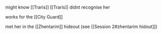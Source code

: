 might know [[Traris]]
[[Traris]] didnt recognise her

works for the [[City Guard]]

met her in the [[Zhentarim]] hideout (see [[Session 2#zhentarim hidout]])

